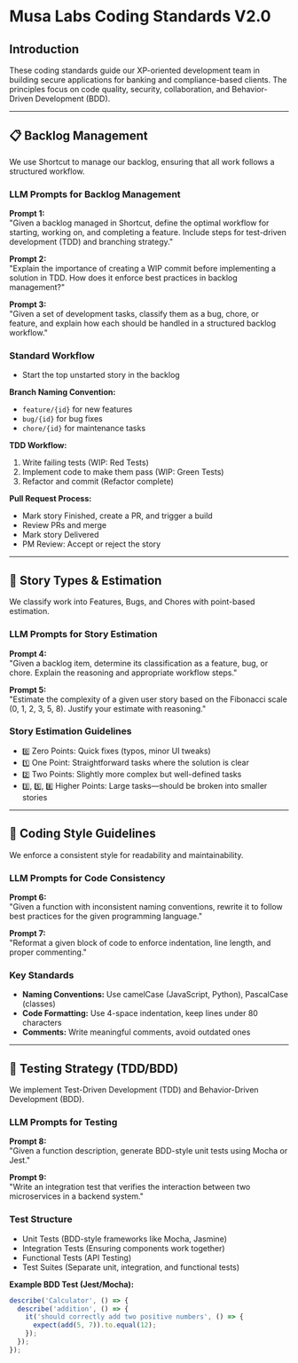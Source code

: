 # Musa Labs Coding Standards V2.0

## Introduction

These coding standards guide our XP-oriented development team in building secure applications for banking and compliance-based clients. The principles focus on code quality, security, collaboration, and Behavior-Driven Development (BDD).

---

## 📋 Backlog Management

We use Shortcut to manage our backlog, ensuring that all work follows a structured workflow.

### LLM Prompts for Backlog Management

**Prompt 1:**  
"Given a backlog managed in Shortcut, define the optimal workflow for starting, working on, and completing a feature. Include steps for test-driven development (TDD) and branching strategy."

**Prompt 2:**  
"Explain the importance of creating a WIP commit before implementing a solution in TDD. How does it enforce best practices in backlog management?"

**Prompt 3:**  
"Given a set of development tasks, classify them as a bug, chore, or feature, and explain how each should be handled in a structured backlog workflow."

### Standard Workflow

- Start the top unstarted story in the backlog

**Branch Naming Convention:**
- `feature/{id}` for new features
- `bug/{id}` for bug fixes
- `chore/{id}` for maintenance tasks

**TDD Workflow:**
1. Write failing tests (WIP: Red Tests)  
2. Implement code to make them pass (WIP: Green Tests)  
3. Refactor and commit (Refactor complete)

**Pull Request Process:**
- Mark story Finished, create a PR, and trigger a build
- Review PRs and merge
- Mark story Delivered
- PM Review: Accept or reject the story

---

## 📖 Story Types & Estimation

We classify work into Features, Bugs, and Chores with point-based estimation.

### LLM Prompts for Story Estimation

**Prompt 4:**  
"Given a backlog item, determine its classification as a feature, bug, or chore. Explain the reasoning and appropriate workflow steps."

**Prompt 5:**  
"Estimate the complexity of a given user story based on the Fibonacci scale (0, 1, 2, 3, 5, 8). Justify your estimate with reasoning."

### Story Estimation Guidelines

- `0️⃣` Zero Points: Quick fixes (typos, minor UI tweaks)  
- `1️⃣` One Point: Straightforward tasks where the solution is clear  
- `2️⃣` Two Points: Slightly more complex but well-defined tasks  
- `3️⃣`, `5️⃣`, `8️⃣` Higher Points: Large tasks—should be broken into smaller stories

---

## 🎨 Coding Style Guidelines

We enforce a consistent style for readability and maintainability.

### LLM Prompts for Code Consistency

**Prompt 6:**  
"Given a function with inconsistent naming conventions, rewrite it to follow best practices for the given programming language."

**Prompt 7:**  
"Reformat a given block of code to enforce indentation, line length, and proper commenting."

### Key Standards

- **Naming Conventions:** Use camelCase (JavaScript, Python), PascalCase (classes)  
- **Code Formatting:** Use 4-space indentation, keep lines under 80 characters  
- **Comments:** Write meaningful comments, avoid outdated ones

---

## 🧪 Testing Strategy (TDD/BDD)

We implement Test-Driven Development (TDD) and Behavior-Driven Development (BDD).

### LLM Prompts for Testing

**Prompt 8:**  
"Given a function description, generate BDD-style unit tests using Mocha or Jest."

**Prompt 9:**  
"Write an integration test that verifies the interaction between two microservices in a backend system."

### Test Structure

- Unit Tests (BDD-style frameworks like Mocha, Jasmine)  
- Integration Tests (Ensuring components work together)  
- Functional Tests (API Testing)  
- Test Suites (Separate unit, integration, and functional tests)

**Example BDD Test (Jest/Mocha):**
```javascript
describe('Calculator', () => {
  describe('addition', () => {
    it('should correctly add two positive numbers', () => {
      expect(add(5, 7)).to.equal(12);
    });
  });
});
